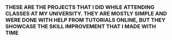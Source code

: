 ### THESE ARE THE PROJECTS THAT I DID WHILE ATTENDING CLASSES AT MY UNIVERSITY. THEY ARE MOSTLY SIMPLE AND WERE DONE WITH HELP FROM TUTORIALS ONLINE, BUT THEY SHOWCASE THE SKILL IMPROVEMENT THAT I MADE WITH TIME ###
